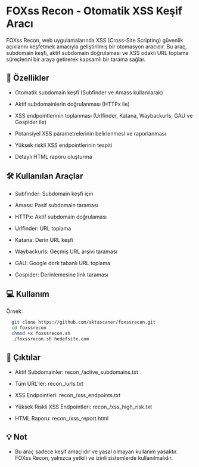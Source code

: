 
# FOXss Recon - Otomatik XSS Keşif Aracı

FOXss Recon, web uygulamalarında XSS (Cross-Site Scripting) güvenlik açıklarını keşfetmek amacıyla geliştirilmiş bir otomasyon aracıdır. Bu araç, subdomain keşfi, aktif subdomain doğrulaması ve XSS odaklı URL toplama süreçlerini bir araya getirerek kapsamlı bir tarama sağlar.


## 🚀 Özellikler

- Otomatik subdomain keşfi (Subfinder ve Amass kullanılarak)

- Aktif subdomainlerin doğrulanması (HTTPx ile)

- XSS endpointlerinin toplanması (Urlfinder, Katana, Waybackurls, GAU ve Gospider ile)

- Potansiyel XSS parametrelerinin belirlenmesi ve raporlanması

- Yüksek riskli XSS endpointlerinin tespiti

- Detaylı HTML raporu oluşturma
## 🛠️ Kullanılan Araçlar

- Subfinder: Subdomain keşfi için

- Amass: Pasif subdomain taraması

- HTTPx: Aktif subdomain doğrulaması

- Urlfinder: URL toplama

- Katana: Derin URL keşfi

- Waybackurls: Geçmiş URL arşivi taraması

- GAU: Google dork tabanlı URL toplama

- Gospider: Derinlemesine link taraması

  
## 💻 Kullanım


Örnek:

```bash 
  git clone https://github.com/aktascaner/foxssrecon.git
  cd foxssrecon
  chmod +x foxssrecon.sh
  ./foxssrecon.sh hedefsite.com
```
    
## 📂 Çıktılar

- Aktif Subdomainler: recon_<domain>/active_subdomains.txt

- Tüm URL'ler: recon_<domain>/urls.txt

- XSS Endpointleri: recon_<domain>/xss_endpoints.txt

- Yüksek Riskli XSS Endpointleri: recon_<domain>/xss_high_risk.txt

- HTML Raporu: recon_<domain>/xss_report.html

  
##  💡 Not

- Bu araç sadece keşif amaçlıdır ve yasal olmayan kullanım yasaktır. FOXss Recon, yalnızca yetkili ve izinli sistemlerde kullanılmalıdır.

  
